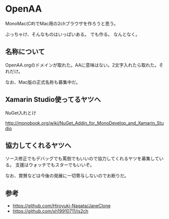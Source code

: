 OpenAA
======

MonoMac(C#)でMac用の2chブラウザを作ろうと思う。

ぶっちゃけ、そんなものはいっぱいある。
でも作る。
なんとなく。



名称について
------

OpenAA.orgのドメインが取れた。AAに意味はない。2文字入れたら取れた。それだけ。

なお、Mac版の正式名称も募集中だ。


Xamarin Studio使ってるヤツへ
------

NuGet入れとけ

http://monobook.org/wiki/NuGet_Addin_for_MonoDevelop_and_Xamarin_Studio



協力してくれるヤツへ
------
ソース修正でもデバッグでも罵倒でもいいので協力してくれるヤツを募集している。
支援はウォッチでもスターでもいいぞ。

なお、賞賛などは今後の発展に一切寄与しないのでお断りだ。



参考
------

  - https://github.com/Hiroyuki-Nagata/JaneClone
  - https://github.com/sh19910711/js2ch